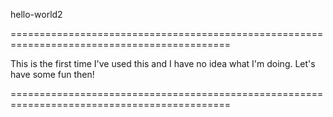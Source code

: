 hello-world2

============================================================================================

This is the first time I've used this and I have no idea what I'm doing.
Let's have some fun then!

============================================================================================
